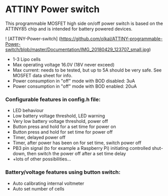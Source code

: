 # ATTINY Power switch
This programmable MOSFET high side on/off power switch is based on the ATTINY85 chip and is intended for battery powered devices.

! [ATTINY-Power-switch] (https://github.com/olkal/ATTINY-programmable-Power-switch/blob/master/Documentation/IMG_20180429_123707_small.jpg)

- 1-3 Lipo cells 
- Max operating voltage 16.0V (18V never exceed)
- Max current: needs to be tested, but up to 5A should be very safe. See MOSFET data sheet for info.
- Power consumption in "off" mode with BOD disabled: 3uA
- Power consumption in "off" mode with BOD enabled: 20uA

### Configurable features in config.h file:
- LED behaviour
- Low battery voltage threshold, LED warning
- Very low battery voltage threshold, power off
- Button press and hold for a set time for power on
- Button press and hold for set time for power off
- Timer, delayed power off
- Timer, after power has been on for set time, switch power off
- PB3 pin signal (to for example a Raspberry Pi) initiating controlled shut-down, then switch the power off after a set time delay
-  +lots of other possibilities...

### Battery/voltage features using button switch:
- Auto calibrating internal voltmeter
- Auto set number of cells


